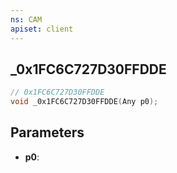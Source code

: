 ```yaml
---
ns: CAM
apiset: client
---
```

## _0x1FC6C727D30FFDDE

```c
// 0x1FC6C727D30FFDDE
void _0x1FC6C727D30FFDDE(Any p0);
```


## Parameters
* **p0**:



